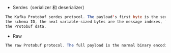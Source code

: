 - Serdes（serializer 和 deserializer）

```java
The Kafka Protobuf serdes protocol. The payload's first byte is the serdes magic byte, the next 4-bytes are
the schema ID, the next variable-sized bytes are the message indexes, followed by the normal binary encoding of
the Protobuf data.
```

- Raw

```java
The raw Protobuf protocol. The full payload is the normal binary encoding of the Protobuf data.
```

